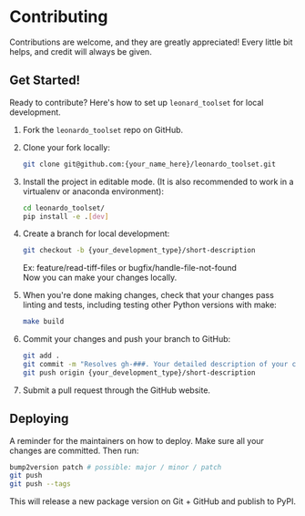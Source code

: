 # Contributing

Contributions are welcome, and they are greatly appreciated! Every little bit
helps, and credit will always be given.

## Get Started!

Ready to contribute? Here's how to set up `leonard_toolset` for local development.

1. Fork the `leonardo_toolset` repo on GitHub.

2. Clone your fork locally:

    ```bash
    git clone git@github.com:{your_name_here}/leonardo_toolset.git
    ```

3. Install the project in editable mode. (It is also recommended to work in a virtualenv or anaconda environment):

    ```bash
    cd leonardo_toolset/
    pip install -e .[dev]
    ```

4. Create a branch for local development:

    ```bash
    git checkout -b {your_development_type}/short-description
    ```

    Ex: feature/read-tiff-files or bugfix/handle-file-not-found<br>
    Now you can make your changes locally.

5. When you're done making changes, check that your changes pass linting and
   tests, including testing other Python versions with make:

    ```bash
    make build
    ```

6. Commit your changes and push your branch to GitHub:

    ```bash
    git add .
    git commit -m "Resolves gh-###. Your detailed description of your changes."
    git push origin {your_development_type}/short-description
    ```

7. Submit a pull request through the GitHub website.

## Deploying

A reminder for the maintainers on how to deploy.
Make sure all your changes are committed.
Then run:

```bash
bump2version patch # possible: major / minor / patch
git push
git push --tags
```

This will release a new package version on Git + GitHub and publish to PyPI.
